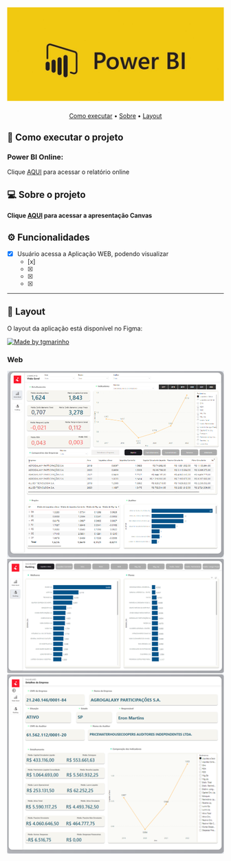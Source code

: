
</p>
<h1 align="center">
    <img alt="PowerBIbanner" title="#PowerBIbanner" src="banner.jpg" />
</h1>

<p align="center">
 <a href="#-como-executar-o-projeto">Como executar</a> •
 <a href="#-sobre-o-projeto">Sobre</a> •
 <a href="#-layout">Layout</a> 
</p>

## 🚀 Como executar o projeto

### Power BI Online:
Clique [AQUI](https://app.powerbi.com/view?r=eyJrIjoiMmRjMDMxYTItMDgxNy00N2Q3LWJjMTAtZWM0N2EyODg0NDkxIiwidCI6IjliYWY5MmM5LTJlNDgtNGRmZi05NTQ3LTdjNmJhNzhkZTlhNiJ9) para acessar o relatório online

## 💻 Sobre o projeto

#### Clique [AQUI](https://www.canva.com/design/DAFvlUCWy5I/XBSM4jMk4qCU7XONwDHyPg/edit) para acessar a apresentação Canvas

## ⚙️ Funcionalidades

- [x] Usuário acessa a Aplicação WEB, podendo visualizar
  - [x]
  - [x] 
  - [x] 
  - [x] 

---

## 🎨 Layout

O layout da aplicação está disponível no Figma:

<a href="https://www.figma.com/file/Rdz7kR3iDQkwgQOYUkZo0S/GIC?type=design&node-id=0-1&mode=design">
  <img alt="Made by tgmarinho" src="https://img.shields.io/badge/Acessar%20Layout%20-Figma-%2304D361">
</a>

### Web

<p align="center" style="display: block; align-items: flex-start; justify-content: center;">
  <img alt="Painel 1" title="#Painel 1" src="painel1.png" width="800px">
  <img alt="Painel 2" title="#Painel 2" src="painel2.png" width="800px">
  <img alt="Painel 3" title="#Painel 3" src="painel3.png" width="800px">
</p>
